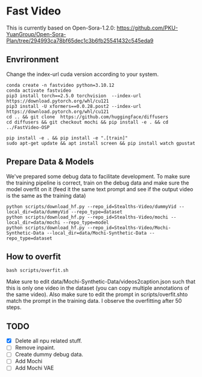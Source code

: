 # Fast Video
This is currently based on Open-Sora-1.2.0: https://github.com/PKU-YuanGroup/Open-Sora-Plan/tree/294993ca78bf65dec1c3b6fb25541432c545eda9

## Envrironment
Change the index-url cuda version according to your system.
```
conda create -n fastvideo python=3.10.12
conda activate fastvideo
pip3 install torch==2.5.0 torchvision  --index-url https://download.pytorch.org/whl/cu121
pip3 install -U xformers==0.0.28.post2 --index-url https://download.pytorch.org/whl/cu121
cd .. && git clone  https://github.com/huggingface/diffusers
cd diffusers && git checkout mochi && pip install -e . && cd ../FastVideo-OSP
```

```
pip install -e . && pip install -e ".[train]"
sudo apt-get update && apt install screen && pip install watch gpustat
```

## Prepare Data & Models
We've prepared some debug data to facilitate development. To make sure the training pipeline is correct, train on the debug data and make sure the model overfit on it (feed it the same text prompt and see if the output video is the same as the training data)

```
python scripts/download_hf.py --repo_id=Stealths-Video/dummyVid --local_dir=data/dummyVid --repo_type=dataset
python scripts/download_hf.py --repo_id=Stealths-Video/mochi --local_dir=data/mochi --repo_type=model
python scripts/download_hf.py --repo_id=Stealths-Video/Mochi-Synthetic-Data --local_dir=data/Mochi-Synthetic-Data --repo_type=dataset
```

## How to overfit
```
bash scripts/overfit.sh
```
Make sure to edit data/Mochi-Synthetic-Data/videos2caption.json such that this is only one video in the dataset (you can copy multiple annotations of the same video). Also make sure to edit the prompt in scripts/overfit.shto match the prompt in the training data. I observe the overfitting  after 50 steps. 

## TODO

- [X] Delete all npu related stuff.
- [ ] Remove inpaint. 
- [ ] Create dummy debug data. 
- [ ] Add Mochi
- [ ] Add Mochi VAE

